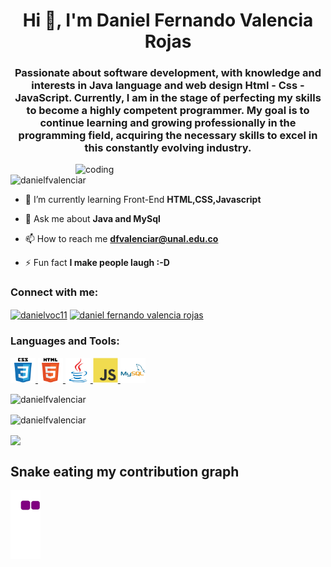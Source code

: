 <h1 align="center">Hi 👋, I'm Daniel Fernando Valencia Rojas</h1>
<h3 align="center">Passionate about software development, with knowledge and interests in Java language and web design Html - Css - JavaScript. Currently, I am in the stage of perfecting my skills to become a highly competent programmer. My goal is to continue learning and growing professionally in the programming field, acquiring the necessary skills to excel in this constantly evolving industry.</h3>

<img align="right" alt="coding" width="400" src="https://gohighbrow.com/wp-content/uploads/2018/01/An-introduction-to-Java-programming_sharing.png">

<p align="left"> <img src="https://komarev.com/ghpvc/?username=danielfvalenciar&label=Profile%20views&color=0e75b6&style=flat" alt="danielfvalenciar" /> </p>

- 🌱 I’m currently learning Front-End **HTML,CSS,Javascript**

- 💬 Ask me about **Java and MySql**

- 📫 How to reach me **dfvalenciar@unal.edu.co**

- ⚡ Fun fact **I make people laugh :-D**

<h3 align="left">Connect with me:</h3>
<p align="left">
<a href="https://twitter.com/danielvoc11" target="blank"><img align="center" src="https://raw.githubusercontent.com/rahuldkjain/github-profile-readme-generator/master/src/images/icons/Social/twitter.svg" alt="danielvoc11" height="30" width="40" /></a>
<a href="https://www.linkedin.com/in/daniel-fernando-valencia-rojas-69542a18a/" target="blank"><img align="center" src="https://raw.githubusercontent.com/rahuldkjain/github-profile-readme-generator/master/src/images/icons/Social/linked-in-alt.svg" alt="daniel fernando valencia rojas" height="30" width="40" /></a>
</p>

<h3 align="left">Languages and Tools:</h3>
<p align="left"> <a href="https://www.w3schools.com/css/" target="_blank" rel="noreferrer"> <img src="https://raw.githubusercontent.com/devicons/devicon/master/icons/css3/css3-original-wordmark.svg" alt="css3" width="40" height="40"/> </a> <a href="https://www.w3.org/html/" target="_blank" rel="noreferrer"> <img src="https://raw.githubusercontent.com/devicons/devicon/master/icons/html5/html5-original-wordmark.svg" alt="html5" width="40" height="40"/> </a> <a href="https://www.java.com" target="_blank" rel="noreferrer"> <img src="https://raw.githubusercontent.com/devicons/devicon/master/icons/java/java-original.svg" alt="java" width="40" height="40"/> </a> <a href="https://developer.mozilla.org/en-US/docs/Web/JavaScript" target="_blank" rel="noreferrer"> <img src="https://raw.githubusercontent.com/devicons/devicon/master/icons/javascript/javascript-original.svg" alt="javascript" width="40" height="40"/> </a> <a href="https://www.mysql.com/" target="_blank" rel="noreferrer"> <img src="https://raw.githubusercontent.com/devicons/devicon/master/icons/mysql/mysql-original-wordmark.svg" alt="mysql" width="40" height="40"/> </a> </p>


<p><img align="center" src="https://github-readme-stats-git-masterrstaa-rickstaa.vercel.app/api/top-langs?username=danielfvalenciar&show_icons=true&locale=en&layout=compact" alt="danielfvalenciar" /></p>

<p><img align="center" src="https://github-readme-stats-git-masterrstaa-rickstaa.vercel.app/api?username=danielfvalenciar&&show_icons=true&theme=dark" alt="danielfvalenciar" /></p>

<p><img align="center" src="https://github-readme-streak-stats.herokuapp.com/?user=danielfvalenciar&" /></p>


## Snake eating my contribution graph
![snake gif](https://github.com/danielfvalenciar/danielfvalenciar/blob/output/github-contribution-grid-snake.gif)


<!--"https://github-readme-stats.vercel.app/api?username=danielfvalenciar&show_icons=true&locale=en"-->










